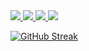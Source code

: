 <a href = "https://github.com/Syloww">
  <img src ="https://img.shields.io/badge/Python-FFD43B?style=for-the-badge&logo=python&logoColor=blue" />
  <img src ="https://img.shields.io/badge/HTML5-E34F26?style=for-the-badge&logo=html5&logoColor=white" />
  <img src ="https://img.shields.io/badge/CSS3-1572B6?style=for-the-badge&logo=css3&logoColor=white" />
  <img src ="https://img.shields.io/badge/JavaScript-323330?style=for-the-badge&logo=javascript&logoColor=F7DF1E" />
</a>


[![GitHub Streak](https://streak-stats.demolab.com/?user=Syloww)](https://git.io/streak-stats)
